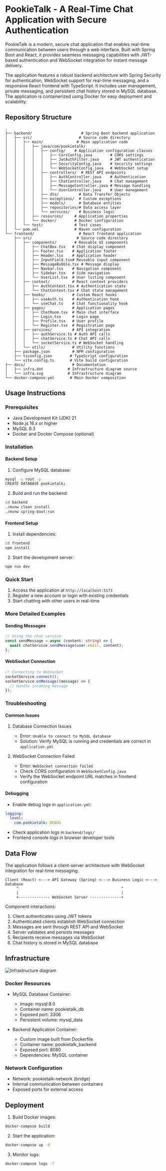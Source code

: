 # PookieTalk - A Real-Time Chat Application with Secure Authentication

PookieTalk is a modern, secure chat application that enables real-time communication between users through a web interface. Built with Spring Boot and React, it provides seamless messaging capabilities with JWT-based authentication and WebSocket integration for instant message delivery.

The application features a robust backend architecture with Spring Security for authentication, WebSocket support for real-time messaging, and a responsive React frontend with TypeScript. It includes user management, private messaging, and persistent chat history stored in MySQL database. The application is containerized using Docker for easy deployment and scalability.

## Repository Structure
```
.
├── backend/                      # Spring Boot backend application
│   ├── src/                     # Source code directory
│   │   ├── main/               # Main application code
│   │   │   ├── java/com/pookietalk/
│   │   │   │   ├── config/    # Application configuration classes
│   │   │   │   │   ├── CorsConfig.java        # CORS settings
│   │   │   │   │   ├── JwtAuthFilter.java     # JWT authentication
│   │   │   │   │   ├── SecurityConfig.java    # Security settings
│   │   │   │   │   └── WebSocketConfig.java   # WebSocket setup
│   │   │   │   ├── controllers/  # REST API endpoints
│   │   │   │   │   ├── AuthController.java    # Authentication
│   │   │   │   │   ├── ChatController.java    # Chat management
│   │   │   │   │   ├── MessageController.java # Message handling
│   │   │   │   │   └── UserController.java    # User management
│   │   │   │   ├── dto/         # Data Transfer Objects
│   │   │   │   ├── exceptions/  # Custom exceptions
│   │   │   │   ├── models/      # Database entities
│   │   │   │   ├── repositories/# Data access layer
│   │   │   │   └── services/    # Business logic
│   │   │   ├── resources/     # Application properties
│   │   │   └── docker/        # Docker configuration
│   │   └── test/              # Test cases
│   └── pom.xml                # Maven configuration
└── frontend/                    # React frontend application
    ├── src/                    # Source code directory
    │   ├── components/        # Reusable UI components
    │   │   ├── ChatBox.tsx   # Chat display component
    │   │   ├── Footer.tsx    # Application footer
    │   │   ├── Header.tsx    # Application header
    │   │   ├── InputField.tsx# Reusable input component
    │   │   ├── MessageBubble.tsx # Message display
    │   │   ├── Navbar.tsx    # Navigation component
    │   │   ├── Sidebar.tsx   # Side navigation
    │   │   └── UserList.tsx  # User listing component
    │   ├── context/          # React context providers
    │   │   ├── AuthContext.tsx # Authentication state
    │   │   └── ChatContext.tsx # Chat state management
    │   ├── hooks/            # Custom React hooks
    │   │   ├── useAuth.ts    # Authentication hook
    │   │   └── useChat.ts    # Chat functionality hook
    │   ├── pages/            # Application pages
    │   │   ├── ChatRoom.tsx  # Main chat interface
    │   │   ├── Login.tsx     # Login page
    │   │   ├── Profile.tsx   # User profile
    │   │   └── Register.tsx  # Registration page
    │   ├── services/         # API integration
    │   │   ├── authService.ts # Auth API calls
    │   │   ├── chatService.ts # Chat API calls
    │   │   └── socketService.ts # WebSocket handling
    │   └── utils/            # Utility functions
    ├── package.json          # NPM configuration
    ├── tsconfig.json        # TypeScript configuration
    └── vite.config.ts       # Vite build configuration
├── docs/                     # Documentation
│   ├── infra.dot           # Infrastructure diagram source
│   └── infra.svg           # Infrastructure diagram
└── docker-compose.yml       # Main Docker composition
```

## Usage Instructions
### Prerequisites
- Java Development Kit (JDK) 21
- Node.js 16.x or higher
- MySQL 8.3
- Docker and Docker Compose (optional)

### Installation

#### Backend Setup
1. Configure MySQL database:
```bash
mysql -u root -p
CREATE DATABASE pookietalk;
```

2. Build and run the backend:
```bash
cd backend
./mvnw clean install
./mvnw spring-boot:run
```

#### Frontend Setup
1. Install dependencies:
```bash
cd frontend
npm install
```

2. Start the development server:
```bash
npm run dev
```

### Quick Start
1. Access the application at `http://localhost:5173`
2. Register a new account or login with existing credentials
3. Start chatting with other users in real-time

### More Detailed Examples
#### Sending Messages
```typescript
// Using the chat service
const sendMessage = async (content: string) => {
  await chatService.sendMessage(user.email, content);
};
```

#### WebSocket Connection
```typescript
// Connecting to WebSocket
socketService.connect();
socketService.onMessage((message) => {
  // Handle incoming message
});
```

### Troubleshooting
#### Common Issues
1. Database Connection Issues
   - Error: `Unable to connect to MySQL database`
   - Solution: Verify MySQL is running and credentials are correct in `application.yml`

2. WebSocket Connection Failed
   - Error: `WebSocket connection failed`
   - Check CORS configuration in `WebSocketConfig.java`
   - Verify the WebSocket endpoint URL matches in frontend configuration

#### Debugging
- Enable debug logs in `application.yml`:
```yaml
logging:
  level:
    com.pookietalk: DEBUG
```
- Check application logs in `backend/logs/`
- Frontend console logs in browser developer tools

## Data Flow
The application follows a client-server architecture with WebSocket integration for real-time messaging.

```ascii
Client (React) <---> API Gateway (Spring) <---> Business Logic <---> Database
     ^                                              ^
     |                                              |
     +-------------- WebSocket Server --------------+
```

Component interactions:
1. Client authenticates using JWT tokens
2. Authenticated clients establish WebSocket connection
3. Messages are sent through REST API and WebSocket
4. Server validates and persists messages
5. Recipients receive messages via WebSocket
6. Chat history is stored in MySQL database

## Infrastructure

![Infrastructure diagram](./docs/infra.svg)
### Docker Resources
- MySQL Database Container:
  - Image: mysql:8.0
  - Container name: pookietalk_db
  - Exposed port: 3306
  - Persistent volume: mysql_data

- Backend Application Container:
  - Custom image built from Dockerfile
  - Container name: pookietalk_backend
  - Exposed port: 8080
  - Dependencies: MySQL container

### Network Configuration
- Network: pookietalk-network (bridge)
- Internal communication between containers
- Exposed ports for external access

## Deployment
1. Build Docker images:
```bash
docker-compose build
```

2. Start the application:
```bash
docker-compose up -d
```

3. Monitor logs:
```bash
docker-compose logs -f
```